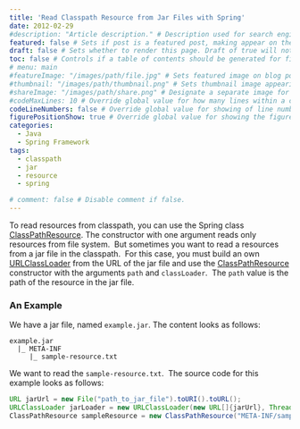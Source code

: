 ```yaml
---
title: 'Read Classpath Resource from Jar Files with Spring'
date: 2012-02-29
#description: "Article description." # Description used for search engine.
featured: false # Sets if post is a featured post, making appear on the home page side bar.
draft: false # Sets whether to render this page. Draft of true will not be rendered.
toc: false # Controls if a table of contents should be generated for first-level links automatically.
# menu: main
#featureImage: "/images/path/file.jpg" # Sets featured image on blog post.
#thumbnail: "/images/path/thumbnail.png" # Sets thumbnail image appearing inside card on homepage.
#shareImage: "/images/path/share.png" # Designate a separate image for social media sharing.
#codeMaxLines: 10 # Override global value for how many lines within a code block before auto-collapsing.
codeLineNumbers: false # Override global value for showing of line numbers within code block.
figurePositionShow: true # Override global value for showing the figure label.
categories:
  - Java
  - Spring Framework
tags:
  - classpath
  - jar
  - resource
  - spring

# comment: false # Disable comment if false.
---
```


To read resources from classpath, you can use the Spring class [ClassPathResource](http://static.springsource.org/spring/docs/3.0.6.RELEASE/javadoc-api/org/springframework/core/io/ClassPathResource.html "JavaDoc Spring Framework ClassPathResource"). The constructor with one argument reads only resources from file system.  But sometimes you want to read a resources from a jar file in the classpath.  For this case, you must build an own [URLClassLoader](http://docs.oracle.com/javase/7/docs/api/java/net/URLClassLoader.html "JavaDoc Java 7 URLClassLoader") from the URL of the jar file and use the [ClassPathResource](http://static.springsource.org/spring/docs/3.0.6.RELEASE/javadoc-api/org/springframework/core/io/ClassPathResource.html "JavaDoc Spring Framework ClassPathResource") constructor with the arguments `path` and `classLoader`.  The `path` value is the path of the resource in the jar file.

### An Example

We have a jar file, named `example.jar`. The content looks as follows:

```shell
example.jar
  |_ META-INF
     |_ sample-resource.txt
```
We want to read the `sample-resource.txt`.  The source code for this example looks as follows:

```java
URL jarUrl = new File("path_to_jar_file").toURI().toURL();
URLClassLoader jarLoader = new URLClassLoader(new URL[]{jarUrl}, Thread.currentThread().getContextClassLoader());
ClassPathResource sampleResource = new ClassPathResource("META-INF/sample-resource.txt",jarLoader);
```
